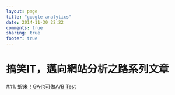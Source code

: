 ```yaml
---
layout: page
title: "google analytics"
date: 2014-11-30 22:22
comments: true
sharing: true
footer: true
---
```


# 搞笑IT，邁向網站分析之路系列文章


##1. [蝦米！GA也可做A/B Test]()

